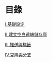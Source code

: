 # 目錄

[I.基礎設定](./I.BasicSetting/BasicSetting.md)

[II.建立空白遠端儲存庫](./II.CreateEmptyRemoteRepository/CreateEmptyRemoteRepository.md)

[III.推送與標籤](./III.PushAndTag/PushAndTag.md)

[IV.克隆與分支](./IV.CloneAndBranch/CloneAndBranch.md)
